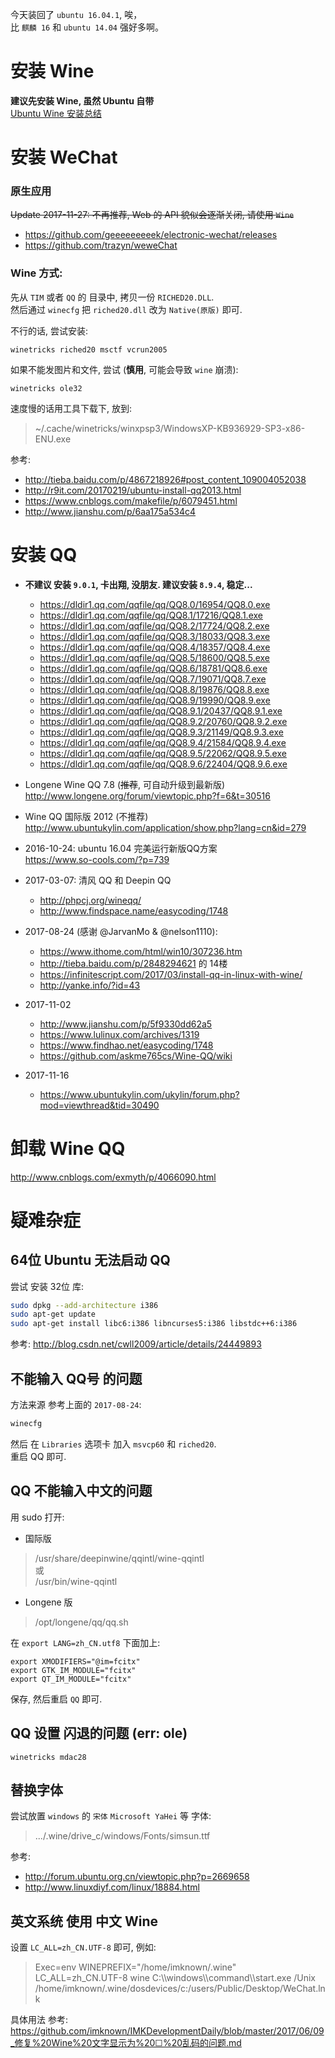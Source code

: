 今天装回了 `ubuntu 16.04.1`, 唉，  
比 `麒麟 16` 和 `ubuntu 14.04` 强好多啊。  

# 安装 Wine
**建议先安装 Wine, 虽然 Ubuntu 自带**  
[Ubuntu Wine 安装总结](https://github.com/imknown/IMKDevelopmentDaily/blob/master/2016/10/03_Ubuntu%20Wine%20%E5%AE%89%E8%A3%85%E6%80%BB%E7%BB%93.md)

# 安装 WeChat
### 原生应用
~~Update 2017-11-27: 不再推荐, Web 的 API 貌似会逐渐关闭, 请使用 `Wine`~~  
- https://github.com/geeeeeeeeek/electronic-wechat/releases
- https://github.com/trazyn/weweChat

### Wine 方式:
先从 `TIM` 或者 `QQ` 的 目录中, 拷贝一份 `RICHED20.DLL`.  
然后通过 `winecfg` 把 `riched20.dll` 改为 `Native(原版)` 即可.  

不行的话, 尝试安装:
```
winetricks riched20 msctf vcrun2005
```

如果不能发图片和文件, 尝试 (**慎用**, 可能会导致 `wine` 崩溃): 
```
winetricks ole32
```

速度慢的话用工具下载下, 放到:
> ~/.cache/winetricks/winxpsp3/WindowsXP-KB936929-SP3-x86-ENU.exe

参考:  
- http://tieba.baidu.com/p/4867218926#post_content_109004052038
- http://r9it.com/20170219/ubuntu-install-qq2013.html
- https://www.cnblogs.com/makefile/p/6079451.html
- http://www.jianshu.com/p/6aa175a534c4


# 安装 QQ
- **不建议 安装 `9.0.1`, 卡出翔, 没朋友. 建议安装 `8.9.4`, 稳定...**
   - https://dldir1.qq.com/qqfile/qq/QQ8.0/16954/QQ8.0.exe
   - https://dldir1.qq.com/qqfile/qq/QQ8.1/17216/QQ8.1.exe
   - https://dldir1.qq.com/qqfile/qq/QQ8.2/17724/QQ8.2.exe
   - https://dldir1.qq.com/qqfile/qq/QQ8.3/18033/QQ8.3.exe
   - https://dldir1.qq.com/qqfile/qq/QQ8.4/18357/QQ8.4.exe
   - https://dldir1.qq.com/qqfile/qq/QQ8.5/18600/QQ8.5.exe
   - https://dldir1.qq.com/qqfile/qq/QQ8.6/18781/QQ8.6.exe
   - https://dldir1.qq.com/qqfile/qq/QQ8.7/19071/QQ8.7.exe
   - https://dldir1.qq.com/qqfile/qq/QQ8.8/19876/QQ8.8.exe
   - https://dldir1.qq.com/qqfile/qq/QQ8.9/19990/QQ8.9.exe
   - https://dldir1.qq.com/qqfile/qq/QQ8.9.1/20437/QQ8.9.1.exe
   - https://dldir1.qq.com/qqfile/qq/QQ8.9.2/20760/QQ8.9.2.exe
   - https://dldir1.qq.com/qqfile/qq/QQ8.9.3/21149/QQ8.9.3.exe
   - https://dldir1.qq.com/qqfile/qq/QQ8.9.4/21584/QQ8.9.4.exe
   - https://dldir1.qq.com/qqfile/qq/QQ8.9.5/22062/QQ8.9.5.exe
   - https://dldir1.qq.com/qqfile/qq/QQ8.9.6/22404/QQ8.9.6.exe

- Longene Wine QQ 7.8 (~~推荐~~, 可自动升级到最新版)  
http://www.longene.org/forum/viewtopic.php?f=6&t=30516  

- Wine QQ 国际版 2012 (不推荐)  
http://www.ubuntukylin.com/application/show.php?lang=cn&id=279  

- 2016-10-24: ubuntu 16.04 完美运行新版QQ方案  
https://www.so-cools.com/?p=739

- 2017-03-07: 清风 QQ 和 Deepin QQ
  - http://phpcj.org/wineqq/
  - http://www.findspace.name/easycoding/1748

- 2017-08-24 (感谢 @JarvanMo & @nelson1110):
  - https://www.ithome.com/html/win10/307236.htm
  - http://tieba.baidu.com/p/2848294621 的 14楼
  - https://infinitescript.com/2017/03/install-qq-in-linux-with-wine/
  - http://yanke.info/?id=43

- 2017-11-02
  - http://www.jianshu.com/p/5f9330dd62a5
  - https://www.lulinux.com/archives/1319
  - https://www.findhao.net/easycoding/1748
  - https://github.com/askme765cs/Wine-QQ/wiki
 
- 2017-11-16
  - https://www.ubuntukylin.com/ukylin/forum.php?mod=viewthread&tid=30490


# 卸载 Wine QQ  
http://www.cnblogs.com/exmyth/p/4066090.html  

# 疑难杂症
## 64位 Ubuntu 无法启动 QQ
尝试 安装 32位 库:
``` bash
sudo dpkg --add-architecture i386
sudo apt-get update
sudo apt-get install libc6:i386 libncurses5:i386 libstdc++6:i386
```
参考: http://blog.csdn.net/cwll2009/article/details/24449893


## 不能输入 QQ号 的问题
方法来源 参考上面的 `2017-08-24`:

``` bash
winecfg
```

然后 在 `Libraries` 选项卡 加入 `msvcp60` 和 `riched20`.  
重启 QQ 即可.


## QQ 不能输入中文的问题
用 sudo 打开:  
- 国际版
> /usr/share/deepinwine/qqintl/wine-qqintl  
> 或  
> /usr/bin/wine-qqintl

- Longene 版
> /opt/longene/qq/qq.sh

在 `export LANG=zh_CN.utf8` 下面加上:
``` properties
export XMODIFIERS="@im=fcitx"
export GTK_IM_MODULE="fcitx"
export QT_IM_MODULE="fcitx"
```
保存, 然后重启 `QQ` 即可.


## QQ 设置 闪退的问题 (err: ole)
```
winetricks mdac28
```


## 替换字体
尝试放置 `windows` 的 `宋体` `Microsoft YaHei` 等 字体:
> .../.wine/drive_c/windows/Fonts/simsun.ttf

参考:
- http://forum.ubuntu.org.cn/viewtopic.php?p=2669658
- http://www.linuxdiyf.com/linux/18884.html


## 英文系统 使用 中文 Wine
设置 `LC_ALL=zh_CN.UTF-8` 即可, 例如:
> Exec=env WINEPREFIX="/home/imknown/.wine" LC_ALL=zh_CN.UTF-8 wine C:\\\\windows\\\\command\\\\start.exe /Unix /home/imknown/.wine/dosdevices/c:/users/Public/Desktop/WeChat.lnk

具体用法 参考: https://github.com/imknown/IMKDevelopmentDaily/blob/master/2017/06/09_修复%20Wine%20文字显示为%20☐%20乱码的问题.md
